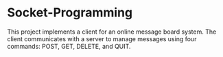 # Socket-Programming
This project implements a client for an online message board system. The client communicates with a server to manage messages using four commands: POST, GET, DELETE, and QUIT.
